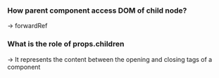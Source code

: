 ### How parent component access DOM of child node?

-> forwardRef

### What is the role of props.children

->  It represents the content between the opening and closing tags of a component

